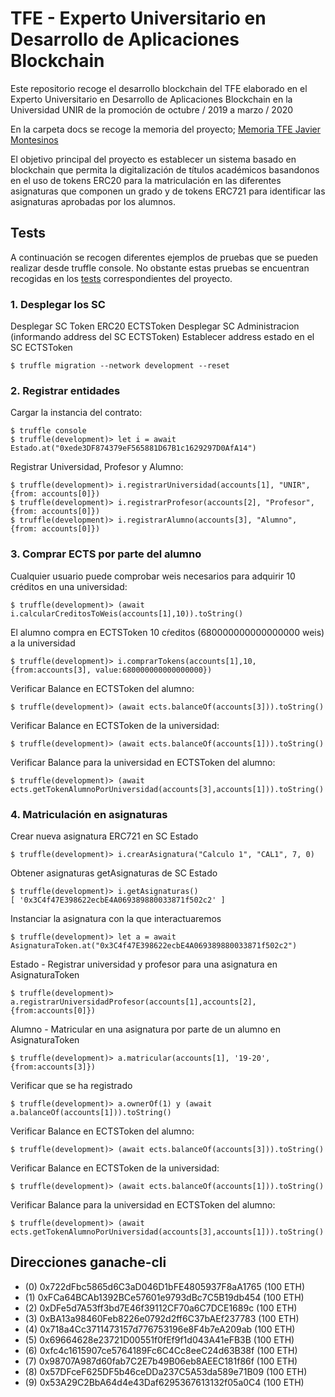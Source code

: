 # TFE - Experto Universitario en Desarrollo de Aplicaciones Blockchain

Este repositorio recoge el desarrollo blockchain del TFE elaborado en el Experto Universitario en Desarrollo de Aplicaciones Blockchain en la Universidad UNIR de la promoción de octubre / 2019 a marzo / 2020

En la carpeta docs se recoge la memoria del proyecto; [Memoria TFE Javier Montesinos](https://github.com/fjmontesinos/unir-tfe-open-zeppelin/tree/master/docs)

El objetivo principal del proyecto es establecer un sistema basado en blockchain que permita la digitalización de títulos académicos basandonos en el uso de tokens ERC20 para la matriculación en las diferentes asignaturas que componen un grado y de tokens ERC721 para identificar las asignaturas aprobadas por los alumnos.

## Tests 

A continuación se recogen diferentes ejemplos de pruebas que se pueden realizar desde truffle console. No obstante estas pruebas se encuentran recogidas en los [tests](https://github.com/fjmontesinos/unir-tfe-open-zeppelin/tree/master/test) correspondientes del proyecto.

### 1. Desplegar los SC
Desplegar SC Token ERC20 ECTSToken
Desplegar SC Administracion (informando address del SC ECTSToken)
Establecer address estado en el SC ECTSToken

```console
$ truffle migration --network development --reset
```

### 2. Registrar entidades
Cargar la instancia del contrato:

```console
$ truffle console
$ truffle(development)> let i = await Estado.at("0xede3DF874379eF565881D67B1c1629297D0AfA14")
```

Registrar Universidad, Profesor y Alumno: 

```console
$ truffle(development)> i.registrarUniversidad(accounts[1], "UNIR", {from: accounts[0]})
$ truffle(development)> i.registrarProfesor(accounts[2], "Profesor", {from: accounts[0]})
$ truffle(development)> i.registrarAlumno(accounts[3], "Alumno", {from: accounts[0]})
```

### 3. Comprar ECTS por parte del alumno

Cualquier usuario puede comprobar weis necesarios para adquirir 10 créditos en una universidad: 

```console
$ truffle(development)> (await i.calcularCreditosToWeis(accounts[1],10)).toString()
```

El alumno compra en ECTSToken 10 cŕeditos (680000000000000000 weis) a la universidad

```console
$ truffle(development)> i.comprarTokens(accounts[1],10, {from:accounts[3], value:680000000000000000})
```

Verificar Balance en ECTSToken del alumno: 

```console
$ truffle(development)> (await ects.balanceOf(accounts[3])).toString()
```

Verificar Balance en ECTSToken de la universidad: 

```console
$ truffle(development)> (await ects.balanceOf(accounts[1])).toString()
```

Verificar Balance para la universidad en ECTSToken del alumno: 
```console
$ truffle(development)> (await ects.getTokenAlumnoPorUniversidad(accounts[3],accounts[1])).toString()
```

### 4. Matriculación en asignaturas

Crear nueva asignatura ERC721 en SC Estado
```console
$ truffle(development)> i.crearAsignatura("Calculo 1", "CAL1", 7, 0)
```

Obtener asignaturas getAsignaturas de SC Estado
```console
$ truffle(development)> i.getAsignaturas() 
[ '0x3C4f47E398622ecbE4A069389880033871f502c2' ]
```

Instanciar la asignatura con la que interactuaremos

```console
$ truffle(development)> let a = await AsignaturaToken.at("0x3C4f47E398622ecbE4A069389880033871f502c2")
```

Estado - Registrar universidad y profesor para una asignatura en AsignaturaToken

```console
$ truffle(development)> a.registrarUniversidadProfesor(accounts[1],accounts[2], {from:accounts[0]})
```

Alumno - Matricular en una asignatura por parte de un alumno en AsignaturaToken

```console
$ truffle(development)> a.matricular(accounts[1], '19-20', {from:accounts[3]})
```

Verificar que se ha registrado
```console
$ truffle(development)> a.ownerOf(1) y (await a.balanceOf(accounts[1])).toString()
```

Verificar Balance en ECTSToken del alumno: 

```console
$ truffle(development)> (await ects.balanceOf(accounts[3])).toString()
```

Verificar Balance en ECTSToken de la universidad: 

```console
$ truffle(development)> (await ects.balanceOf(accounts[1])).toString()
```

Verificar Balance para la universidad en ECTSToken del alumno: 
```
$ truffle(development)> (await ects.getTokenAlumnoPorUniversidad(accounts[3],accounts[1])).toString()
```

## Direcciones ganache-cli

* (0) 0x722dFbc5865d6C3aD046D1bFE4805937F8aA1765 (100 ETH)
* (1) 0xFCa64BCAb1392BCe57601e9793dBc7C5B19db454 (100 ETH)
* (2) 0xDFe5d7A53ff3bd7E46f39112CF70a6C7DCE1689c (100 ETH)
* (3) 0xBA13a98460Feb8226e0792d2ff6C37bAEf237783 (100 ETH)
* (4) 0x718a4Cc3711473157d776753196e8F4b7eA209ab (100 ETH)
* (5) 0x69664628e23721D00551f0fEf9f1d043A41eFB3B (100 ETH)
* (6) 0xfc4c1615907ce5764189Fc6C4Cc8eeC24d63B38f (100 ETH)
* (7) 0x98707A987d60fab7C2E7b49B06eb8AEEC181f86f (100 ETH)
* (8) 0x57DFceF625DF5b46ceDDa237C5A53da589e71B09 (100 ETH)
* (9) 0x53A29C2BbA64d4e43Daf6295367613132f05a0C4 (100 ETH)
